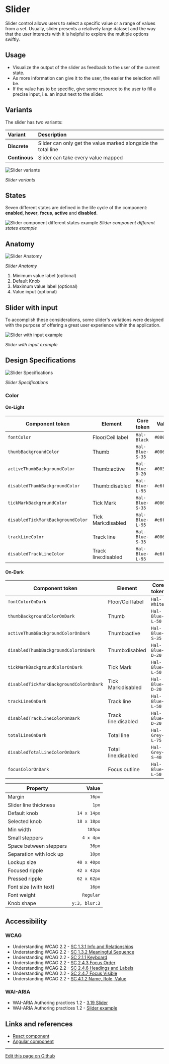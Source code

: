 # Slider

Slider control allows users to select a specific value or a range of values from a set. Usually, slider presents a relatively large dataset and the way that the user interacts with it is helpful to explore the multiple options swiftly.


## Usage

- Visualize the output of the slider as feedback to the user of the current state.
- As more information can give it to the user, the easier the selection will be.
- If the value has to be specific, give some resource to the user to fill a precise input, i.e. an input next to the slider.


## Variants

The slider has two variants:

| Variant         | Description
| :-------------- | :-------------------------------------------------------------- |
| **Discrete**    | Slider can only get the value marked alongside the total line   |
| **Continous**   | Slider can take every value mapped                              |

![Slider variants](images/slider_variants.png "Slider variants")

_Slider variants_


## States

Seven different states are defined in the life cycle of the component: **enabled**, **hover**, **focus**, **active** and **disabled**.

![Slider component different states example](images/slider_states_discrete.png "Slider component different states example")
_Slider component different states example_


## Anatomy

![Slider Anatomy](images/slider_anatomy.png "Slider Anatomy")

_Slider Anatomy_

1. Minimum value label (optional)
2. Default Knob
3. Maximum value label (optional)
4. Value input (optional)


## Slider with input

To accomplish these considerations, some slider's variations were designed with the purpose of offering a great user experience within the application.

![Slider with input example](images/slider_special.png "Slider with input example")

_Slider with input example_



## Design Specifications

![Slider Specifications](images/slider_specs.png "Slider Specifications")

_Slider Specifications_


### Color

#### On-Light

| Component token                   | Element             | Core token      | Value     |
|  --                               |  --                 |  --             |  --       |
| `fontColor`                       | Floor/Ceil label    | `Hal-Black`     | `#000000` |
| `thumbBackgroundColor`            | Thumb               | `Hal-Blue-S-35` | `#0067b3` |
| `activeThumbBackgroundColor`      | Thumb:active        | `Hal-Blue-D-20` | `#003c66` |
| `disabledThumbBackgroundColor`    | Thumb:disabled      | `Hal-Blue-L-95` | `#e6f4ff` |
| `tickMarkBackgroundColor`         | Tick Mark           | `Hal-Blue-S-35` | `#0067b3` |
| `disabledTickMarkBackgroundColor` | Tick Mark:disabled  | `Hal-Blue-L-95` | `#e6f4ff` |
| `trackLineColor`                  | Track line          | `Hal-Blue-S-35` | `#0067b3` |
| `disabledTrackLineColor`	        | Track line:disabled | `Hal-Blue-L-95` | `#e6f4ff` |

#### On-Dark

| Component token                           |   Element             |   Core token      |   Value       |
|  --                                       |  --                   |  --               |  --           |
| `fontColorOnDark`                         |   Floor/Ceil label    |   `Hal-White`     |   `#ffffff`   |
| `thumbBackgroundColorOnDark`              |   Thumb               |   `Hal-Blue-L-50` |   `#0095ff`   |
| `activeThumbBackgroundColorOnDark`        |   Thumb:active        |   `Hal-Blue-S-35` |   `#0067b3`   |
| `disabledThumbBackgroundColorOnDark`	    |   Thumb:disabled      |   `Hal-Blue-D-20` |   `#003c66`   |
| `tickMarkBackgroundColorOnDark`	          |   Tick Mark           |   `Hal-Blue-L-50` |   `#0095ff`   |
| `disabledTickMarkBackgroundColorOnDark`   |   Tick Mark:disabled  |   `Hal-Blue-D-20` |   `#003c66`   |
| `trackLineOnDark`                         |   Track line          |   `Hal-Blue-L-50` |   `#0095ff`   |
| `disabledTrackLineColorOnDark`            |   Track line:disabled |   `Hal-Blue-D-20` |   `#003c66`   |
| `totalLineOnDark`	                        |   Total line          |   `Hal-Grey-L-75` |   `#bfbfbf`   |
| `disabledTotalLineColorOnDark`            |   Total line:disabled |   `Hal-Grey-S-40` |   `#666666`   |
| `focusColorOnDark`                        |   Focus outline       |   `Hal-Blue-L-50` |   `#0095ff`   |


| Property                |         Value |
| ----------------------- | ------------: |
| Margin                  |        `16px` |
| Slider line thickness   |         `1px` |
| Default knob            |   `14 x 14px` |
| Selected knob           |   `18 x 18px` |
| Min width               |       `185px` |
| Small steppers          |     `4 x 4px` |
| Space between steppers  |        `36px` |
| Separation with lock up |        `10px` |
| Lockup size             |   `40 x 40px` |
| Focused ripple          |   `42 x 42px` |
| Pressed ripple          |   `62 x 62px` |
| Font size (with text)   |        `16px` |
| Font weight             |     `Regular` |
| Knob shape              | `y:3, blur:3` |

## Accessibility

### WCAG

* Understanding WCAG 2.2 - [SC 1.3.1 Info and Relationships](https://www.w3.org/WAI/WCAG22/Understanding/info-and-relationships) 
* Understanding WCAG 2.2 - [SC 1.3.2 Meaningful Sequence](https://www.w3.org/WAI/WCAG22/Understanding/meaningful-sequence) 
* Understanding WCAG 2.2 - [SC 2.1.1 Keyboard](https://www.w3.org/WAI/WCAG22/Understanding/keyboard)
* Understanding WCAG 2.2 - [SC 2.4.3 Focus Order](https://www.w3.org/WAI/WCAG22/Understanding/focus-order) 
* Understanding WCAG 2.2 - [SC 2.4.6 Headings and Labels](https://www.w3.org/WAI/WCAG22/Understanding/headings-and-labels) 
* Understanding WCAG 2.2 - [SC 2.4.7 Focus Visible](https://www.w3.org/WAI/WCAG22/Understanding/focus-visible) 
* Understanding WCAG 2.2 - [SC 4.1.2 Name, Role, Value](https://www.w3.org/WAI/WCAG22/Understanding/name-role-value) 

### WAI-ARIA

* WAI-ARIA Authoring practices 1.2 - [3.19 Slider](https://www.w3.org/TR/wai-aria-practices-1.2/#slider)
* WAI-ARIA Authoring practices 1.2 - [Slider example](https://www.w3.org/TR/wai-aria-practices-1.2/examples/slider/slider-1.html)

## Links and references

- [React component](https://developer.dxc.com/tools/react/3/#/components/slider)
- [Angular component](https://developer.dxc.com/tools/angular/3/#/components/slider)

____________________________________________________________

[Edit this page on Github](https://github.com/dxc-technology/halstack-style-guide/blob/master/guidelines/components/slider/README.md)
